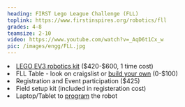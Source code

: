 ```yaml
---
heading: FIRST Lego League Challenge (FLL)
toplink: https://www.firstinspires.org/robotics/fll
grades: 4-8
teamsize: 2-10
video: https://www.youtube.com/watch?v=_AqD6t1Cx_w 
pic: /images/engg/FLL.jpg
---
```


<li> <a href="https://education.lego.com/en-us/products/lego-mindstorms-education-ev3-homeschool-combo-pack/5003480">LEGO EV3 robotics kit</a> ($420-$600, 1 time cost)</li>

<li>FLL Table - look on craigslist or <a href="https://www.firstinspires.org/sites/default/files/uploads/resource_library/fll/table-build.pdf">build your own</a> (0-$100)</li>

<li> Registration and Event participation ($425) </li>

<li>Field setup kit (included in registeration cost)</li>

<li>Laptop/Tablet to <a href="https://www.lego.com/en-us/themes/mindstorms/downloads">program</a> the robot</li>
